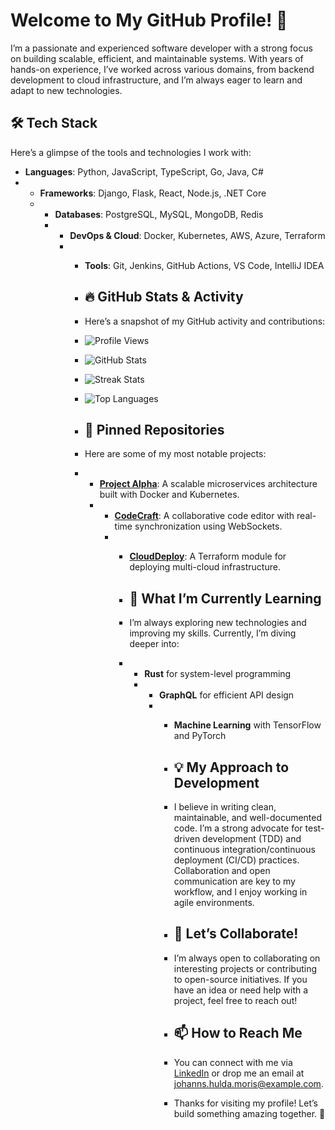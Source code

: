 # Welcome to My GitHub Profile! 👋  

I’m a passionate and experienced software developer with a strong focus on building scalable, efficient, and maintainable systems. With years of hands-on experience, I’ve worked across various domains, from backend development to cloud infrastructure, and I’m always eager to learn and adapt to new technologies.  

## 🛠️ Tech Stack  
Here’s a glimpse of the tools and technologies I work with:  
- **Languages**: Python, JavaScript, TypeScript, Go, Java, C#
- - **Frameworks**: Django, Flask, React, Node.js, .NET Core
  - - **Databases**: PostgreSQL, MySQL, MongoDB, Redis
    - - **DevOps & Cloud**: Docker, Kubernetes, AWS, Azure, Terraform
      - - **Tools**: Git, Jenkins, GitHub Actions, VS Code, IntelliJ IDEA
       
        - ## 🔥 GitHub Stats & Activity
        - Here’s a snapshot of my GitHub activity and contributions:
       
        - ![Profile Views](https://komarev.com/ghpvc/?username=JohannsHuldaMoris&color=blue)
        - ![GitHub Stats](https://github-readme-stats.vercel.app/api?username=JohannsHuldaMoris&show_icons=true&theme=radical)
        - ![Streak Stats](https://github-readme-streak-stats.herokuapp.com/?user=JohannsHuldaMoris&theme=radical)
        - ![Top Languages](https://github-readme-stats.vercel.app/api/top-langs/?username=JohannsHuldaMoris&layout=compact&theme=radical)
       
        - ## 📌 Pinned Repositories
        - Here are some of my most notable projects:
        - - **[Project Alpha](https://github.com/JohannsHuldaMoris/project-alpha)**: A scalable microservices architecture built with Docker and Kubernetes.
          - - **[CodeCraft](https://github.com/JohannsHuldaMoris/codecraft)**: A collaborative code editor with real-time synchronization using WebSockets.
            - - **[CloudDeploy](https://github.com/JohannsHuldaMoris/clouddeploy)**: A Terraform module for deploying multi-cloud infrastructure.
             
              - ## 🌱 What I’m Currently Learning
              - I’m always exploring new technologies and improving my skills. Currently, I’m diving deeper into:
              - - **Rust** for system-level programming
                - - **GraphQL** for efficient API design
                  - - **Machine Learning** with TensorFlow and PyTorch
                   
                    - ## 💡 My Approach to Development
                    - I believe in writing clean, maintainable, and well-documented code. I’m a strong advocate for test-driven development (TDD) and continuous integration/continuous deployment (CI/CD) practices. Collaboration and open communication are key to my workflow, and I enjoy working in agile environments.
                   
                    - ## 🚀 Let’s Collaborate!
                    - I’m always open to collaborating on interesting projects or contributing to open-source initiatives. If you have an idea or need help with a project, feel free to reach out!
                   
                    - ## 📫 How to Reach Me
                    - You can connect with me via [LinkedIn](https://www.linkedin.com/in/johannshuldamoris) or drop me an email at johanns.hulda.moris@example.com.
                   
                    - Thanks for visiting my profile! Let’s build something amazing together. 🚀
